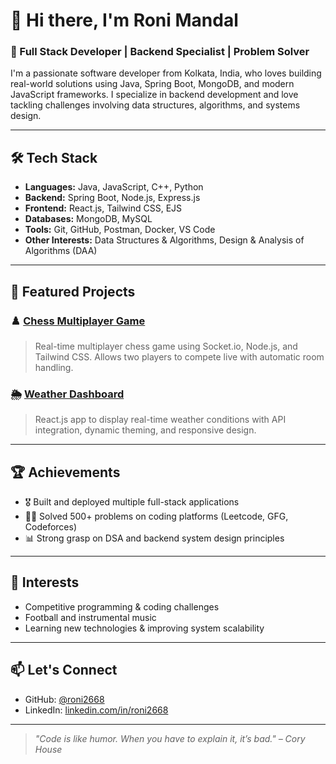 # 👋 Hi there, I'm Roni Mandal

### 🚀 Full Stack Developer | Backend Specialist | Problem Solver

I'm a passionate software developer from Kolkata, India, who loves building real-world solutions using Java, Spring Boot, MongoDB, and modern JavaScript frameworks. I specialize in backend development and love tackling challenges involving data structures, algorithms, and systems design.

---

## 🛠️ Tech Stack

- **Languages:** Java, JavaScript, C++, Python
- **Backend:** Spring Boot, Node.js, Express.js
- **Frontend:** React.js, Tailwind CSS, EJS
- **Databases:** MongoDB, MySQL
- **Tools:** Git, GitHub, Postman, Docker, VS Code
- **Other Interests:** Data Structures & Algorithms, Design & Analysis of Algorithms (DAA)

---

## 💼 Featured Projects

### ♟️ [Chess Multiplayer Game](https://github.com/roni2668/ChessGame)
> Real-time multiplayer chess game using Socket.io, Node.js, and Tailwind CSS. Allows two players to compete live with automatic room handling.

### 🌦️ [Weather Dashboard](https://github.com/roni2668/WeatherDashboard)
> React.js app to display real-time weather conditions with API integration, dynamic theming, and responsive design.

---

## 🏆 Achievements

- 🎖️ Built and deployed multiple full-stack applications
- 👨‍💻 Solved 500+ problems on coding platforms (Leetcode, GFG, Codeforces)
- 📊 Strong grasp on DSA and backend system design principles

---

## 🎯 Interests

- Competitive programming & coding challenges
- Football and instrumental music
- Learning new technologies & improving system scalability

---

## 📫 Let's Connect

- GitHub: [@roni2668](https://github.com/roni2668)
- LinkedIn: [linkedin.com/in/roni2668](https://linkedin.com/in/roni2668)

---

> *"Code is like humor. When you have to explain it, it’s bad." – Cory House*

